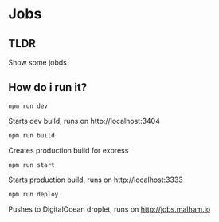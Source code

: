 # Jobs



## TLDR

Show some jobds


## How do i run it?


```
npm run dev
```

Starts dev build, runs on http://localhost:3404

```
npm run build
```

Creates production build for express

```
npm run start
```

Starts production build, runs on http://localhost:3333

```
npm run deploy
```

Pushes to DigitalOcean droplet, runs on http://jobs.malham.io





